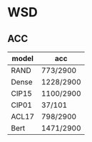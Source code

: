 # WSD
## ACC
|model|acc|
|-----|---|
|RAND|773/2900|
|Dense|1228/2900|
|CIP15|1100/2900|
|CIP01|37/101|
|ACL17|798/2900|
|Bert|1471/2900|
